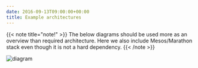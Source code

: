 ```yaml
---
date: 2016-09-13T09:00:00+00:00
title: Example architectures
---
```


{{< note title="note!" >}}
The below diagrams should be used more as an overview than required architecture. Here we also include Mesos/Marathon stack even though it is not a hard dependency.
{{< /note >}}

![diagram](/images/diagram/Architecture-and-components.svg)

